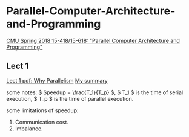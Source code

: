 # Parallel-Computer-Architecture-and-Programming
[CMU Spring 2018 15-418/15-618: "Parallel Computer Architecture and Programming"](https://www.cs.cmu.edu/afs/cs/academic/class/15418-s18/www/index.html)


## Lect 1
[Lect 1 pdf: Why Parallelism](https://www.cs.cmu.edu/afs/cs/academic/class/15418-s18/www/lectures/01_whyparallelism.pdf)
[My summary](https://zhuanlan.zhihu.com/p/1947269726746154097)

some notes:
$ Speedup = \frac{T_1}{T_p} $, $ T_1 $ is the time of serial execution, $ T_p $ is the time of parallel execution. 

some limitations of speedup:
1. Communication cost. 
2. Imbalance.
